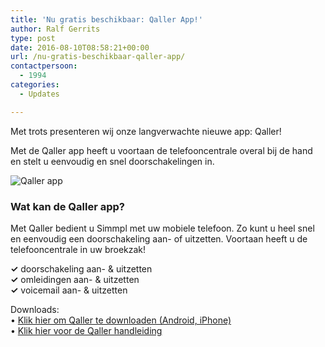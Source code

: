 ```yaml
---
title: 'Nu gratis beschikbaar: Qaller App!'
author: Ralf Gerrits
type: post
date: 2016-08-10T08:58:21+00:00
url: /nu-gratis-beschikbaar-qaller-app/
contactpersoon:
  - 1994
categories:
  - Updates

---
```

Met trots presenteren wij onze langverwachte nieuwe app: Qaller!

Met de Qaller app heeft u voortaan de telefooncentrale overal bij de hand en stelt u eenvoudig en snel doorschakelingen in.

<!--more-->

<img class="alignleft size-full wp-image-825" src="https://res.cloudinary.com/callvoip/image/upload/v1556647042/qaller_belplan_omleidingen-3-e1470819551363.png" alt="Qaller app" /></a>

### Wat kan de Qaller app?

Met Qaller bedient u Simmpl met uw mobiele telefoon. Zo kunt u heel snel en eenvoudig een doorschakeling aan- of uitzetten. Voortaan heeft u de telefooncentrale in uw broekzak!

<strong>✓</strong> doorschakeling aan- & uitzetten<br />
<strong>✓</strong> omleidingen aan- & uitzetten<br />
<strong>✓</strong> voicemail aan- & uitzetten</p>

Downloads:<br />
&bull; <a href="http://www.qallerapp.com" target="_blank">Klik hier om Qaller te downloaden (Android, iPhone)</a><br />
&bull; <a href="http://www.simmpl.nl/downloads/Simmpl_handleiding_qaller_mobile_app.pdf" target="_blank">Klik hier voor de Qaller handleiding</a>